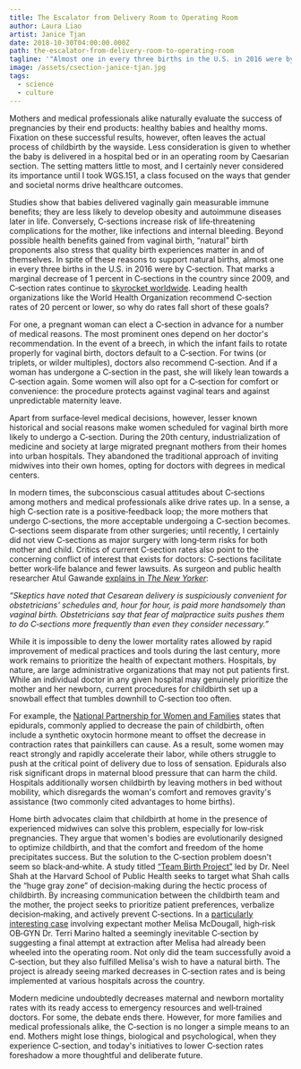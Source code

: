 ```yaml
---
title: The Escalator from Delivery Room to Operating Room
author: Laura Liao
artist: Janice Tjan
date: 2018-10-30T04:00:00.000Z
path: the-escalator-from-delivery-room-to-operating-room
tagline: '"Almost one in every three births in the U.S. in 2016 were by C‐section."'
image: /assets/csection-janice-tjan.jpg
tags:
  - science
  - culture
---
```

Mothers and medical professionals alike naturally evaluate the success of pregnancies by their end products: healthy babies and healthy moms. Fixation on these successful results, however, often leaves the actual process of childbirth by the wayside. Less consideration is given to whether the baby is delivered in a hospital bed or in an operating room by Caesarian section. The setting matters little to most, and I certainly never considered its importance until I took WGS.151, a class focused on the ways that gender and societal norms drive healthcare outcomes.

Studies show that babies delivered vaginally gain measurable immune benefits; they are less likely to develop obesity and autoimmune diseases later in life. Conversely, C‐sections increase risk of life‐threatening complications for the mother, like infections and internal bleeding. Beyond possible health benefits gained from vaginal birth, “natural” birth proponents also stress that quality birth experiences matter in and of themselves. In spite of these reasons to support natural births, almost one in every three births in the U.S. in 2016 were by C‐section. That marks a marginal decrease of 1 percent in C‐sections in the country since 2009, and C‐section rates continue to [skyrocket worldwide](https://www.npr.org/sections/goatsandsoda/2018/10/12/656198429/rate-of-c-sections-is-rising-at-an-alarming-rate?fbclid=IwAR0i5jbTmVuNU2blqWHY1kDi4p_PQZb0qJLNj3BHVH2Jzg-kJGTkwp3rT3k). Leading health organizations like the World Health Organization recommend C‐section rates of 20 percent or lower, so why do rates fall short of these goals?

For one, a pregnant woman can elect a C‐section in advance for a number of medical reasons. The most prominent ones depend on her doctor's recommendation. In the event of a breech, in which the infant fails to rotate properly for vaginal birth, doctors default to a C‐section. For twins (or triplets, or wilder multiples), doctors also recommend C‐section. And if a woman has undergone a C‐section in the past, she will likely lean towards a C‐section again. Some women will also opt for a C‐section for comfort or convenience: the procedure protects against vaginal tears and against unpredictable maternity leave.

Apart from surface‐level medical decisions, however, lesser known historical and social reasons make women scheduled for vaginal birth more likely to undergo a C‐section. During the 20th century, industrialization of medicine and society at large migrated pregnant mothers from their homes into urban hospitals. They abandoned the traditional approach of inviting midwives into their own homes, opting for doctors with degrees in medical centers.

In modern times, the subconscious casual attitudes about C‐sections among mothers and medical professionals alike drive rates up. In a sense, a high C‐section rate is a positive‐feedback loop; the more mothers that undergo C‐sections, the more acceptable undergoing a C‐section becomes. C‐sections seem disparate from other surgeries; until recently, I certainly did not view C‐sections as major surgery with long‐term risks for both mother and child. Critics of current C‐section rates also point to the concerning conflict of interest that exists for doctors: C‐sections facilitate better work‐life balance and fewer lawsuits. As surgeon and public health researcher Atul Gawande [explains in *The New Yorker*](https://www.newyorker.com/magazine/2006/10/09/the-score):

*“Skeptics have noted that Cesarean delivery is suspiciously convenient for obstetricians' schedules and, hour for hour, is paid more handsomely than vaginal birth. Obstetricians say that fear of malpractice suits pushes them to do C‐sections more frequently than even they consider necessary.”*

While it is impossible to deny the lower mortality rates allowed by rapid improvement of medical practices and tools during the last century, more work remains to prioritize the health of expectant mothers. Hospitals, by nature, are large administrative organizations that may not put patients first. While an individual doctor in any given hospital may genuinely prioritize the mother and her newborn, current procedures for childbirth set up a snowball effect that tumbles downhill to C‐section too often.

For example, the [National Partnership for Women and Families](http://www.nationalpartnership.org/research-library/maternal-health/why-is-the-c-section-rate-so-high.pdf) states that epidurals, commonly applied to decrease the pain of childbirth, often include a synthetic oxytocin hormone meant to offset the decrease in contraction rates that painkillers can cause. As a result, some women may react strongly and rapidly accelerate their labor, while others struggle to push at the critical point of delivery due to loss of sensation. Epidurals also risk significant drops in maternal blood pressure that can harm the child. Hospitals additionally worsen childbirth by leaving mothers in bed without mobility, which disregards the woman's comfort and removes gravity's assistance (two commonly cited advantages to home births).

Home birth advocates claim that childbirth at home in the presence of experienced midwives can solve this problem, especially for low‐risk pregnancies. They argue that women's bodies are evolutionarily designed to optimize childbirth, and that the comfort and freedom of the home precipitates success. But the solution to the C‐section problem doesn't seem so black‐and‐white. A study titled [“Team Birth Project”](https://clinicaltrials.gov/ct2/show/NCT03529214) led by Dr. Neel Shah at the Harvard School of Public Health seeks to target what Shah calls the “huge gray zone” of decision‐making during the hectic process of childbirth. By increasing communication between the childbirth team and the mother, the project seeks to prioritize patient preferences, verbalize decision‐making, and actively prevent C‐sections. In a [particularly interesting case](http://www.wbur.org/commonhealth/2018/09/25/tiny-boy-awaiting-delivery-at-south-shore-hospital-tests-project-aimed-at-reducing-c-sections?fbclid=IwAR3Q3P0mMDOzNR_EgG0RLU0RgHKHgrhEgqC6DjTez78u_WGzL9I9uG9PLro) involving expectant mother Melisa McDougall, high‐risk OB‐GYN Dr. Terri Marino halted a seemingly inevitable C‐section by suggesting a final attempt at extraction after Melisa had already been wheeled into the operating room. Not only did the team successfully avoid a C‐section, but they also fulfilled Melisa's wish to have a natural birth. The project is already seeing marked decreases in C‐section rates and is being implemented at various hospitals across the country.

Modern medicine undoubtedly decreases maternal and newborn mortality rates with its ready access to emergency resources and well‐trained doctors. For some, the debate ends there. However, for more families and medical professionals alike, the C‐section is no longer a simple means to an end. Mothers might lose things, biological and psychological, when they experience C‐section, and today's initiatives to lower C‐section rates foreshadow a more thoughtful and deliberate future.